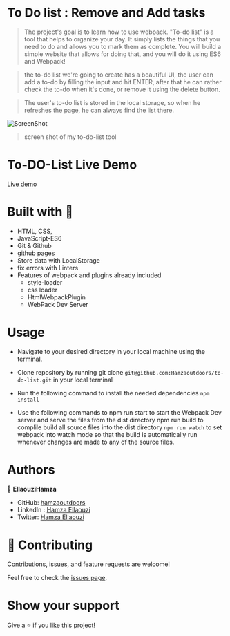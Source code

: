 # To Do list : Remove and Add tasks

> The project's goal is to learn how to use webpack. "To-do list" is a tool that helps to organize your day. It simply lists the things that you need to do and allows you to mark them as complete. You will build a simple website that allows for doing that, and you will do it using ES6 and Webpack!

> the to-do list we're going to create has a beautiful UI, the user can add a to-do by filling the input and hit ENTER, after that he can rather check the to-do when it's done, or remove it using the delete button.

> The user's to-do list is stored in the local storage, so when he refreshes the page, he can always find the list there.

![ScreenShot](https://user-images.githubusercontent.com/80895497/130614400-f9fd0272-5d77-49e0-b214-52905238ca9e.PNG)
  > screen shot of my to-do-list tool

# To-DO-List Live Demo
[Live demo](https://hamzaoutdoors.github.io/To-do-list-review/)

# Built with 🔨
- HTML, CSS,
- JavaScript-ES6
- Git & Github
- github pages
- Store data with LocalStorage
- fix errors with Linters
- Features of webpack and plugins already included
  - style-loader
  - css loader
  - HtmlWebpackPlugin
  - WebPack Dev Server

# Usage

- Navigate to your desired directory in your local machine using the terminal.

- Clone repository by running git clone ```git@github.com:Hamzaoutdoors/to-do-list.git``` in your local terminal

- Run the following command to install the needed dependencies
```npm install```

- Use the following commands to npm run start to start the Webpack Dev server and serve the files from the dist directory npm run build to complile build all source files into the dist directory ```npm run watch``` to set webpack into watch mode so that the build is automatically run whenever changes are made to any of the source files.

# Authors

👤 **EllaouziHamza**

- GitHub: [hamzaoutdoors](https://github.com/Hamzaoutdoors)
- LinkedIn : [Hamza Ellaouzi](https://www.linkedin.com/in/hamza-ellaouzi-137a45b8/)
- Twitter: [Hamza Ellaouzi](https://twitter.com/EllaouziHamza)
# 🤝 Contributing

Contributions, issues, and feature requests are welcome!

Feel free to check the [issues page](https://github.com/Hamzaoutdoors/to-do-list/issues).

# Show your support

Give a ⭐️ if you like this project!
